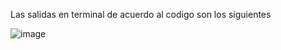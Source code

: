Las salidas en terminal de acuerdo al codigo son los siguientes

>> 

![image](https://github.com/user-attachments/assets/36cc4415-5871-4a36-ba1b-81a35d4e8613)
